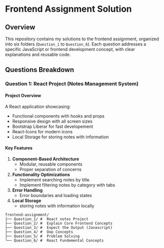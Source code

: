 # Frontend Assignment Solution

## Overview
This repository contains my solutions to the frontend assignment, organized into six folders (`Question_1` to `Question_6`). Each question addresses a specific JavaScript or frontend development concept, with clear explanations and reusable code.


## Questions Breakdown

### **Question 1: React Project (Notes Management System)**
#### **Project Overview**
A React application showcasing:
- Functional components with hooks and props
- Responsive design with all screen sizes
- Bootstrap Liberar for fast developement
- React-Icons for modern icons
- Local Storage for storing notes with information

#### **Key Features**
1. **Component-Based Architecture**
   - Modular, reusable components
   - Proper separation of concerns
3. **Functionality Optimizations**
   - Implement searching notes by title. 
   - Implement filtering notes by category with tabs
4. **Error Handling**
   - Error boundaries and loading states
5. **Local Storage**
   - storing notes with information locally
```
frontend-assignment/
├── Question_1/ #  React notes Project
├── Question_2/ #  Explain Core Frontend Concepts
├── Question_3/ #  Expect the Output (Javascript)
├── Question_4/ #  Oop Concepts  
├── Question_5/ #  Problem Solving  
└── Question_6/ #  React Fundemental Concepts
```

